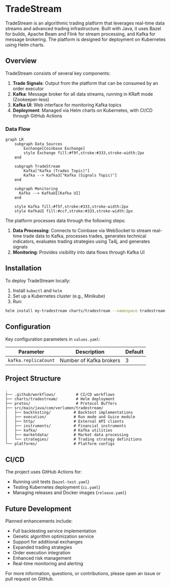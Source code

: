 # TradeStream

TradeStream is an algorithmic trading platform that leverages real-time data streams and advanced trading infrastructure. Built with Java, it uses Bazel for builds, Apache Beam and Flink for stream processing, and Kafka for message brokering. The platform is designed for deployment on Kubernetes using Helm charts.

## Overview

TradeStream consists of several key components:

1. **Trade Signals**: Output from the platform that can be consumed by an order executor
2. **Kafka**: Message broker for all data streams, running in KRaft mode (Zookeeper-less)
3. **Kafka UI**: Web interface for monitoring Kafka topics
4. **Deployment**: Managed via Helm charts on Kubernetes, with CI/CD through GitHub Actions

### Data Flow

```mermaid
graph LR
    subgraph Data Sources
        Exchange[Coinbase Exchange]
        style Exchange fill:#f9f,stroke:#333,stroke-width:2px
    end

    subgraph TradeStream
        Kafka["Kafka (Trades Topic)"]
        Kafka --> Kafka3["Kafka (Signals Topic)"]
    end

    subgraph Monitoring
      Kafka --> KafkaUI[Kafka UI]
    end

    style Kafka fill:#f5f,stroke:#333,stroke-width:2px
    style KafkaUI fill:#ccf,stroke:#333,stroke-width:2px
```

The platform processes data through the following steps:

1. **Data Processing**: Connects to Coinbase via WebSocket to stream real-time trade data to Kafka, processes trades, generates technical indicators, evaluates trading strategies using Ta4j, and generates signals
2. **Monitoring**: Provides visibility into data flows through Kafka UI

## Installation

To deploy TradeStream locally:

1. Install `kubectl` and `helm`
2. Set up a Kubernetes cluster (e.g., Minikube)
3. Run:

```bash
helm install my-tradestream charts/tradestream --namespace tradestream-namespace --create-namespace
```

## Configuration

Key configuration parameters in `values.yaml`:

| Parameter            | Description             | Default |
| -------------------- | ----------------------- | ------- |
| `kafka.replicaCount` | Number of Kafka brokers | 3       |

## Project Structure

```
.
├── .github/workflows/         # CI/CD workflows
├── charts/tradestream/        # Helm deployment
├── protos/                    # Protocol Buffers
├── src/main/java/com/verlumen/tradestream/
│   ├── backtesting/          # Backtest implementations
│   ├── execution/            # Run mode and Guice module
│   ├── http/                 # External API clients
│   ├── instruments/          # Financial instruments
│   ├── kafka/                # Kafka utilities
│   ├── marketdata/           # Market data processing
│   └── strategies/           # Trading strategy definitions
└── platforms/                # Platform configs
```

## CI/CD

The project uses GitHub Actions for:

- Running unit tests (`bazel-test.yaml`)
- Testing Kubernetes deployment (`ci.yaml`)
- Managing releases and Docker images (`release.yaml`)

## Future Development

Planned enhancements include:

- Full backtesting service implementation
- Genetic algorithm optimization service
- Support for additional exchanges
- Expanded trading strategies
- Order execution integration
- Enhanced risk management
- Real-time monitoring and alerting

For more information, questions, or contributions, please open an issue or pull request on GitHub.
